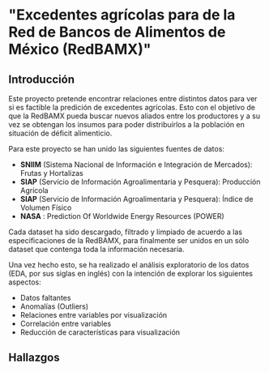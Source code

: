 # "Excedentes agrícolas para de la Red de Bancos de Alimentos de México (RedBAMX)"

## Introducción

Este proyecto pretende encontrar relaciones entre distintos datos para ver si es factible la predición de excedentes agrícolas. Esto con el objetivo de que la RedBAMX pueda buscar nuevos aliados entre los productores y a su vez se obtengan los insumos para poder distribuírlos a la población en situación de déficit alimenticio.

Para este proyecto se han unido las siguientes fuentes de datos:
 - **SNIIM** (Sistema Nacional de Información e Integración de Mercados): Frutas y Hortalizas
 - **SIAP** (Servicio de Información Agroalimentaria y Pesquera): Producción Agrícola
 - **SIAP** (Servicio de Información Agroalimentaria y Pesquera): Índice de Volumen Físico
 - **NASA** : Prediction Of Worldwide Energy Resources (POWER)

Cada dataset ha sido descargado, filtrado y limpiado de acuerdo a las especificaciones de la RedBAMX, para finalmente ser unidos en un sólo dataset que contenga toda la información necesaria.

Una vez hecho esto, se ha realizado el análisis exploratorio de los datos (EDA, por sus siglas en inglés) con la intención de explorar los siguientes aspectos:
 - Datos faltantes
 - Anomalías (Outliers)
 - Relaciones entre variables por visualización
 - Correlación entre variables
 - Reducción de características para visualización
 
## Hallazgos


